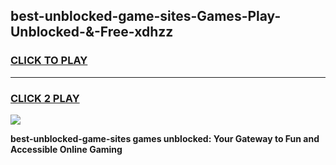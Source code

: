 
## best-unblocked-game-sites-Games-Play-Unblocked-&-Free-xdhzz
<h3>
<a href="https://premium76.site?title=best-unblocked-game-sites&ref=24A">CLICK TO PLAY</a></h3>
<hr>

<h3>
<a href="https://premium76.site?title=best-unblocked-game-sites&ref=24A">CLICK 2 PLAY</a>
  
</h3>

<a href="https://premium76.site?title=best-unblocked-game-sites&ref=24A"><img src="https://clearcache.store/games.png"></a>


**best-unblocked-game-sites games unblocked: Your Gateway to Fun and Accessible Online Gaming**
